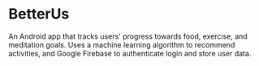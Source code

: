 # BetterUs

An Android app that tracks users' progress towards food, exercise, and meditation goals. Uses a machine learning algorithm to recommend activities, and Google Firebase to authenticate login and store user data.
